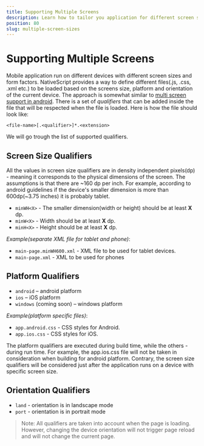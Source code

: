 ```yaml
---
title: Supporting Multiple Screens
description: Learn how to tailor you application for different screen sizes.
position: 80
slug: multiple-screen-sizes
---
```


# Supporting Multiple Screens
Mobile application run on different devices with different screen sizes and form factors. NativeScript provides a way to define different files(.js, .css, .xml etc.) to be loaded based on the screens size, platform and orientation of the current device. The approach is somewhat similar to [multi screen support in android](http://developer.android.com/guide/practices/screens_support.html). There is a set of *qualifiers* that can be added inside the file that will be respected when the file is loaded. Here is how the file should look like:

`<file-name>[.<qualifier>]*.<extension>`

We will go trough the list of supported qualifiers.

## Screen Size Qualifiers
All the values in screen size qualifiers are in density independent pixels(dp) - meaning it corresponds to the physical dimensions of the screen. The assumptions is that there are ~160 dp per inch. For example, according to android guidelines if the device's smaller dimension is more than 600dp(~3.75 inches) it is probably tablet.

* `minWH<X>` - The smaller dimension(width or height) should be at least **X** dp.
* `minW<X>` - Width should be at least **X** dp.
* `minH<X>` - Height should be at least **X** dp.

*Example(separate XML file for tablet and phone)*:

* `main-page.minWH600.xml` - XML file to be used for tablet devices.
* `main-page.xml` - XML to be used for phones 

## Platform Qualifiers

* `android` – android platform
* `ios` – iOS platform
* `windows` (coming soon) – windows platform

*Example(platform specific files)*:

* `app.android.css` - CSS styles for Android.
* `app.ios.css` - CSS styles for iOS. 

The platform qualifiers are executed during build time, while the others - during run time. For example, the app.ios.css file will not be taken in consideration when building for android platform. Contrary, the screen size qualifiers will be considered just after the application runs on a device with specific screen size.

## Orientation Qualifiers
* `land` - orientation is in landscape mode
* `port` - orientation is in portrait mode

> Note: All qualifiers are taken into account when the page is loading. However, changing the device orientation will not trigger page reload and will not change the current page.
